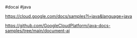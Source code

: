 #docai
#java


https://cloud.google.com/docs/samples?l=java&language=java

https://github.com/GoogleCloudPlatform/java-docs-samples/tree/main/document-ai

